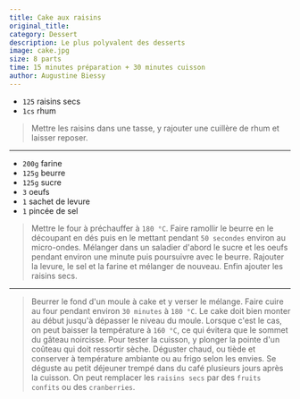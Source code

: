 ```yaml
---
title: Cake aux raisins
original_title: 
category: Dessert
description: Le plus polyvalent des desserts
image: cake.jpg
size: 8 parts
time: 15 minutes préparation + 30 minutes cuisson
author: Augustine Biessy
---
```


* `125` raisins secs
* `1cs` rhum

> Mettre les raisins dans une tasse, y rajouter une cuillère de rhum et laisser reposer.

---

* `200g` farine
* `125g` beurre
* `125g` sucre
* `3` oeufs
* `1` sachet de levure
* `1` pincée de sel

> Mettre le four à préchauffer à `180 °C`. Faire ramollir le beurre en le découpant en dés puis en le mettant pendant `50 secondes` environ au micro-ondes. Mélanger dans un saladier d'abord le sucre et les oeufs pendant environ une minute puis poursuivre avec le beurre. Rajouter la levure, le sel et la farine et mélanger de nouveau. Enfin ajouter les raisins secs.

---

> Beurrer le fond d'un moule à cake et y verser le mélange. Faire cuire au four pendant environ `30 minutes` à `180 °C`. Le cake doit bien monter au début jusqu'à dépasser le niveau du moule. Lorsque c'est le cas, on peut baisser la température à `160 °C`, ce qui évitera que le sommet du gâteau noircisse. Pour tester la cuisson, y plonger la pointe d'un coûteau qui doit ressortir sèche. Déguster chaud, ou tiède et conserver à température ambiante ou au frigo selon les envies. Se déguste au petit déjeuner trempé dans du café plusieurs jours après la cuisson. On peut remplacer les `raisins secs` par des `fruits confits` ou des `cranberries`.